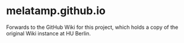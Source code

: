 # melatamp.github.io

Forwards to the GitHub Wiki for this project, which holds a copy of the original Wiki instance at HU Berlin.
